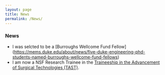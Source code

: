 ```yaml
---
layout: page
title: News
permalink: /News/
---
```


### News

- I was selcted to be a [Burroughs Wellcome Fund Fellow] (https://mems.duke.edu/about/news/five-duke-engineering-phd-students-named-burroughs-wellcome-fund-fellows)
- I am now a NSF Research Trainee in the [Traineeship in the Advancement of Surgical Technologies (TAST)](https://tast-nrt.pratt.duke.edu/).

